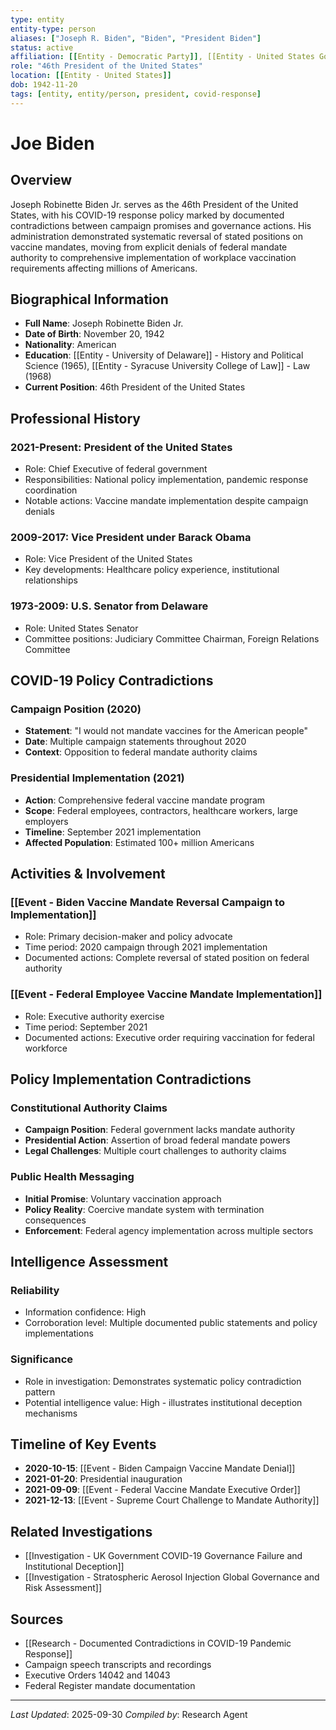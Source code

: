 ```yaml
---
type: entity
entity-type: person
aliases: ["Joseph R. Biden", "Biden", "President Biden"]
status: active
affiliation: [[Entity - Democratic Party]], [[Entity - United States Government]]
role: "46th President of the United States"
location: [[Entity - United States]]
dob: 1942-11-20
tags: [entity, entity/person, president, covid-response]
---
```


# Joe Biden

## Overview
Joseph Robinette Biden Jr. serves as the 46th President of the United States, with his COVID-19 response policy marked by documented contradictions between campaign promises and governance actions. His administration demonstrated systematic reversal of stated positions on vaccine mandates, moving from explicit denials of federal mandate authority to comprehensive implementation of workplace vaccination requirements affecting millions of Americans.

## Biographical Information
- **Full Name**: Joseph Robinette Biden Jr.
- **Date of Birth**: November 20, 1942
- **Nationality**: American
- **Education**: [[Entity - University of Delaware]] - History and Political Science (1965), [[Entity - Syracuse University College of Law]] - Law (1968)
- **Current Position**: 46th President of the United States

## Professional History
### 2021-Present: President of the United States
- Role: Chief Executive of federal government
- Responsibilities: National policy implementation, pandemic response coordination
- Notable actions: Vaccine mandate implementation despite campaign denials

### 2009-2017: Vice President under Barack Obama
- Role: Vice President of the United States
- Key developments: Healthcare policy experience, institutional relationships

### 1973-2009: U.S. Senator from Delaware
- Role: United States Senator
- Committee positions: Judiciary Committee Chairman, Foreign Relations Committee

## COVID-19 Policy Contradictions
### Campaign Position (2020)
- **Statement**: "I would not mandate vaccines for the American people"
- **Date**: Multiple campaign statements throughout 2020
- **Context**: Opposition to federal mandate authority claims

### Presidential Implementation (2021)
- **Action**: Comprehensive federal vaccine mandate program
- **Scope**: Federal employees, contractors, healthcare workers, large employers
- **Timeline**: September 2021 implementation
- **Affected Population**: Estimated 100+ million Americans

## Activities & Involvement
### [[Event - Biden Vaccine Mandate Reversal Campaign to Implementation]]
- Role: Primary decision-maker and policy advocate
- Time period: 2020 campaign through 2021 implementation
- Documented actions: Complete reversal of stated position on federal authority

### [[Event - Federal Employee Vaccine Mandate Implementation]]
- Role: Executive authority exercise
- Time period: September 2021
- Documented actions: Executive order requiring vaccination for federal workforce

## Policy Implementation Contradictions
### Constitutional Authority Claims
- **Campaign Position**: Federal government lacks mandate authority
- **Presidential Action**: Assertion of broad federal mandate powers
- **Legal Challenges**: Multiple court challenges to authority claims

### Public Health Messaging
- **Initial Promise**: Voluntary vaccination approach
- **Policy Reality**: Coercive mandate system with termination consequences
- **Enforcement**: Federal agency implementation across multiple sectors

## Intelligence Assessment
### Reliability
- Information confidence: High
- Corroboration level: Multiple documented public statements and policy implementations

### Significance
- Role in investigation: Demonstrates systematic policy contradiction pattern
- Potential intelligence value: High - illustrates institutional deception mechanisms

## Timeline of Key Events
- **2020-10-15**: [[Event - Biden Campaign Vaccine Mandate Denial]]
- **2021-01-20**: Presidential inauguration
- **2021-09-09**: [[Event - Federal Vaccine Mandate Executive Order]]
- **2021-12-13**: [[Event - Supreme Court Challenge to Mandate Authority]]

## Related Investigations
- [[Investigation - UK Government COVID-19 Governance Failure and Institutional Deception]]
- [[Investigation - Stratospheric Aerosol Injection Global Governance and Risk Assessment]]

## Sources
- [[Research - Documented Contradictions in COVID-19 Pandemic Response]]
- Campaign speech transcripts and recordings
- Executive Orders 14042 and 14043
- Federal Register mandate documentation

---
*Last Updated*: 2025-09-30
*Compiled by*: Research Agent